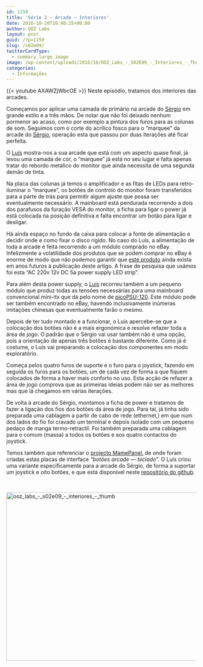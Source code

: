 ```yaml
---
id: 1159
title: 'Série 2 — Arcade — Interiores'
date: 2016-10-20T10:40:35+00:00
author: OOZ Labs
layout: post
guid: /?p=1159
slug: /s02e09/
twitterCardType:
  - summary_large_image
image: /wp-content/uploads/2016/10/OOZ_Labs_-_S02E09_-_Interiores_-_Thumb.jpeg
categories:
  - Informações
---
```

{{< youtube AXAWZjWbcOE >}}
Neste episódio, tratamos dos interiores das arcades.



Começamos por aplicar uma camada de primário na arcade do [Sérgio](/series/serie-2/convidado-especial-sergio-bernardino/) em grande estilo e a três mãos. De notar que não foi deixado nenhum pormenor ao acaso, como por exemplo a pintura dos furos para as colunas de som. Seguimos com o corte do acrílico fosco para o &#8220;marquee&#8221; da arcade do [Sérgio](/series/serie-2/convidado-especial-sergio-bernardino/), operação esta que passou por duas iterações até ficar perfeita.

O [Luís](/equipa/luis-correia/) mostra-nos a sua arcade que está com um aspecto quase final, já levou uma camada de cor, o &#8220;marquee&#8221; já está no seu lugar e falta apenas tratar do rebordo metálico do monitor que ainda necessita de uma segunda demão de tinta.

Na placa das colunas já temos o amplificador e as fitas de LEDs para retro-iluminar o &#8220;marquee&#8221;, os botões de controlo do monitor foram transferidos para a parte de trás para permitir algum ajuste que possa ser eventualmente necessário. A mainboard está pendurada recorrendo a dois dos parafusos da furação VESA do monitor, a ficha para ligar o power já está colocada na posição definitiva e falta encontrar um botão para ligar e desligar.

Há ainda espaço no fundo da caixa para colocar a fonte de alimentação e decidir onde e como fixar o disco rígido. No caso do Luís, a alimentação de toda a arcade é feita recorrendo a um módulo comprado no eBay. Infelizmente a volatilidade dos produtos que se podem comprar no eBay é enorme de modo que não podemos garantir que [este produto](http://www.ebay.com/272154382947) ainda exista em anos futuros à publicação deste artigo. A frase de pesquisa que usámos foi esta &#8220;AC 220v 12v DC 5a power supply LED strip&#8221;.

Para além desta power supply, o [Luís](/equipa/luis-correia/) recorreu também a um pequeno módulo que produz todas as tensões necessárias para uma mainboard convencional mini-itx que dá pelo nome de [picoPSU-120](http://www.mini-box.com/s.nl/it.A/id.417/.f). Este módulo pode ser também encontrado no eBay, havendo inclusivamente inúmeras imitações chinesas que eventualmente farão o mesmo.

Depois de ter tudo montado e a funcionar, o Luís apercebe-se que a colocação dos botões não é a mais ergonómica e resolve refazer toda a área de jogo. O padrão que o Sérgio vai usar também não é uma opção, pois a orientação de apenas três botões é bastante diferente. Como já é costume, o Luís vai preparando a colocação dos componentes em modo exploratório.

Começa pelos quatro furos de suporte e o furo para o joystick, fazendo em seguida os furos para os botões, um de cada vez de forma a que fiquem colocados de forma a haver mais conforto no uso. Esta acção de refazer a área de jogo comprova que as primeiras ideias podem não ser as melhores mas que lá chegamos em várias iterações.

De volta à arcade do Sérgio, montamos a ficha de power e tratamos de fazer a ligação dos fios dos botões da área de jogo. Para tal, já tinha sido preparada uma cablagem a partir de cabo de rede (ethernet,) em que num dos lados do fio foi cravado um terminal e depois isolado com um pequeno pedaço de manga termo-retractil. Foi também preparada uma cablagem para o comum (massa) a todos os botões e aos quatro contactos do joystick.

Temos também que referenciar o [projecto MamePanel,](http://vusb.wikidot.com/project:mamepanel) de onde foram criadas estas placas de interface _&#8220;botões arcade — teclado&#8221;._ O Luís criou uma variante especificamente para a arcade do Sérgio, de forma a suportar um joystick e oito botões, e que está disponível neste [repositório do github](https://github.com/OOZLabs/mamepanel).

&nbsp;

[<img class="aligncenter size-large wp-image-1163" src="/wp-content/uploads/2016/10/OOZ_Labs_-_S02E09_-_Interiores_-_Thumb-1024x576.jpeg" alt="ooz_labs_-_s02e09_-_interiores_-_thumb" width="792" height="446" srcset="/wp-content/uploads/2016/10/OOZ_Labs_-_S02E09_-_Interiores_-_Thumb-1024x576.jpeg 1024w, /wp-content/uploads/2016/10/OOZ_Labs_-_S02E09_-_Interiores_-_Thumb-300x169.jpeg 300w, /wp-content/uploads/2016/10/OOZ_Labs_-_S02E09_-_Interiores_-_Thumb-768x432.jpeg 768w" sizes="(max-width: 792px) 100vw, 792px" />](/wp-content/uploads/2016/10/OOZ_Labs_-_S02E09_-_Interiores_-_Thumb.jpeg)

&nbsp;